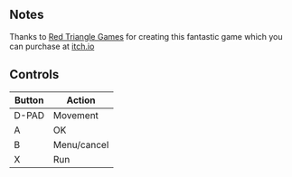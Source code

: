## Notes

Thanks to [Red Triangle Games](https://www.redtrianglegames.com) for creating this fantastic game which you can purchase at [itch.io](https://redtrianglegames.itch.io/surfasaurus)


## Controls

| Button | Action      |
| ------ | ----------- |
| D-PAD  | Movement    |
| A      | OK          |
| B      | Menu/cancel |
| X      | Run         |


